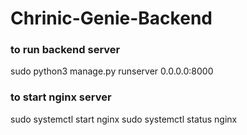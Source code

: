 # Chrinic-Genie-Backend


### to run backend server

sudo python3 manage.py runserver 0.0.0.0:8000

### to start nginx server

sudo systemctl start nginx
sudo systemctl status nginx


